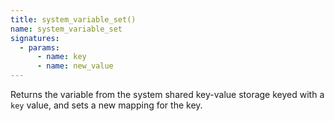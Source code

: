 ```yaml
---
title: system_variable_set()
name: system_variable_set
signatures:
  - params:
      - name: key
      - name: new_value
---
```


Returns the variable from the system shared key-value storage keyed with a `key`
value, and sets a new mapping for the key.
